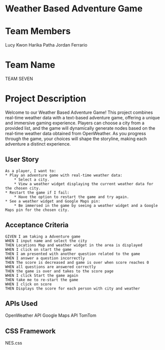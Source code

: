 # Weather Based Adventure Game

# Team Members
Lucy Kwon
Harika Patha
Jordan Ferrario

# Team Name
TEAM SEVEN

# Project Description

Welcome to our Weather Based Adventure Game! This project combines real-time weather data with a text-based adventure game, offering a unique and immersive gaming experience. Players can choose a city from a provided list, and the game will dynamically generate nodes based on the real-time weather data obtained from OpenWeather. As you progress through the game, your choices will shape the storyline, making each adventure a distinct experience.

## User Story

```
As a player, I want to:
* Play an adventure game with real-time weather data:
    * Select a city.
    * View a weather widget displaying the current weather data for the chosen city.
* Restart the game if I fail:
    * Have the option to restart the game and try again.
* See a weather widget and Google Maps pin:
    * Be immersed in the game by seeing a weather widget and a Google Maps pin for the chosen city.
```

## Acceptance Criteria

```
GIVEN I am taking a Adventure game
WHEN I input name and select the city 
THEN Locations Map and weather widget in the area is displayed
WHEN I click on start the game 
THEN I am presented with another question related to the game
WHEN I answer a question incorrectly
THEN The score is decreased and game is over when score reaches 0
WHEN all questions are answered correctly
THEN the game is over and takes to the score page
WHEN I click Start the game again
THEN take me to re-start the game 
WHEN I click on score
THEN Displays the score for each person with city and weather

```

## APIs Used
OpenWeather API
Google Maps API
TomTom

## CSS Framework
NES.css